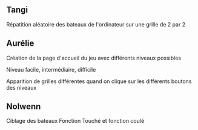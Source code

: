 
## Tangi
Répatition aléatoire des bateaux de l'ordinateur sur une grille de 2 par 2 

## Aurélie
Création de la page d'accueil du jeu avec différents niveaux possibles

Niveau facile, intermédiaire, difficile

Apparition de grilles différentes quand on clique sur les différents boutons des niveaux

## Nolwenn 

Ciblage des bateaux 
Fonction Touché et fonction coulé
